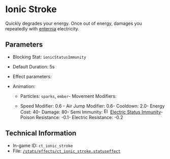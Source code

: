 # Ionic Stroke

Quickly degrades your energy. Once out of energy, damages you repeatedly with [enternia](https://ceterai.github.io/MyEnternia/Wiki/Tags/Enternia) electricity.

## Parameters

- Blocking Stat: `ionicStatusImmunity`
- Default Duration: 5s
- Effect parameters: 

- Animation: 

  - Particles: `sparks`, `ember`- Movement Modifiers: 

  - Speed Modifier: 0.6  - Air Jump Modifier: 0.6- Cooldown: 2.0- Energy Cost: 40- Damage: 80- Semi Immunity: <img src="https://starbounder.org/mediawiki/images/4/42/Status_Electric_Resistance.png" alt="Electric Status Immunity icon" loading="lazy" height="16px" width="16px" /> [Electric Status Immunity](https://starbounder.org/Electric_Resistance)- Poison Resistance: -0.1- Electric Resistance: -0.2

## Technical Information

- In-game ID: `ct_ionic_stroke`
- File: [`/stats/effects/ct_ionic_stroke.statuseffect`](https://github.com/Ceterai/Enternia/blob/main/stats/effects/ct_ionic_stroke.statuseffect)
